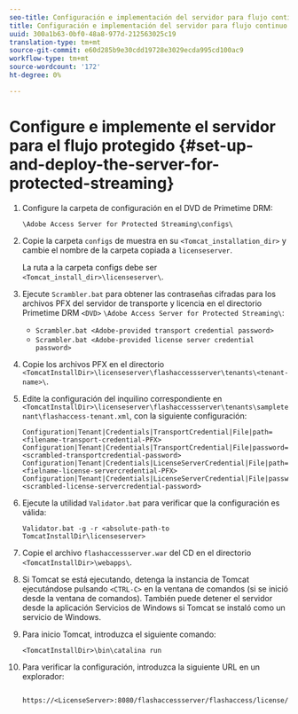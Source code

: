 ```yaml
---
seo-title: Configuración e implementación del servidor para flujo continuo protegido
title: Configuración e implementación del servidor para flujo continuo protegido
uuid: 300a1b63-0bf0-48a8-977d-212563025c19
translation-type: tm+mt
source-git-commit: e60d285b9e30cdd19728e3029ecda995cd100ac9
workflow-type: tm+mt
source-wordcount: '172'
ht-degree: 0%

---
```



# Configure e implemente el servidor para el flujo protegido {#set-up-and-deploy-the-server-for-protected-streaming}

1. Configure la carpeta de configuración en el DVD de Primetime DRM:

   `\Adobe Access Server for Protected Streaming\configs\`
1. Copie la carpeta `configs` de muestra en su `<Tomcat_installation_dir>` y cambie el nombre de la carpeta copiada a `licenseserver`.

   La ruta a la carpeta configs debe ser `<Tomcat_install_dir>\licenseserver\`.
1. Ejecute `Scrambler.bat` para obtener las contraseñas cifradas para los archivos PFX del servidor de transporte y licencia en el directorio Primetime DRM `<DVD>` `\Adobe Access Server for Protected Streaming\`:

   * `Scrambler.bat <Adobe-provided transport credential password>`
   * `Scrambler.bat <Adobe-provided license server credential password>`

1. Copie los archivos PFX en el directorio `<TomcatInstallDir>\licenseserver\flashaccessserver\tenants\<tenant-name>\`.
1. Edite la configuración del inquilino correspondiente en `<TomcatInstallDir>\licenseserver\flashaccessserver\tenants\sampletenant\flashaccess-tenant.xml`, con la siguiente configuración:

   ```
   Configuration|Tenant|Credentials|TransportCredential|File|path=<filename-transport-credential-PFX> 
   Configuration|Tenant|Credentials|TransportCredential|File|password=<scrambled-transportcredential-password> 
   Configuration|Tenant|Credentials|LicenseServerCredential|File|path=<fielname-license-servercredential-PFX> 
   Configuration|Tenant|Credentials|LicenseServerCredential|File|password=<scrambled-license-servercredential-password>
   ```

1. Ejecute la utilidad `Validator.bat` para verificar que la configuración es válida:

   ```
   Validator.bat -g -r <absolute-path-to TomcatInstallDir\licenseserver>
   ```

1. Copie el archivo `flashaccessserver.war` del CD en el directorio `<TomcatInstallDir>\webapps\`.
1. Si Tomcat se está ejecutando, detenga la instancia de Tomcat ejecutándose pulsando `<CTRL-C>` en la ventana de comandos (si se inició desde la ventana de comandos). También puede detener el servidor desde la aplicación Servicios de Windows si Tomcat se instaló como un servicio de Windows.
1. Para inicio Tomcat, introduzca el siguiente comando:

   ```
   <TomcatInstallDir>\bin\catalina run
   ```

1. Para verificar la configuración, introduzca la siguiente URL en un explorador:

   ```
    https://<LicenseServer>:8080/flashaccessserver/flashaccess/license/v2
   ```
